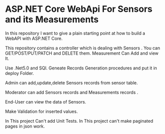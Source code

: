 # ASP.NET Core WebApi For Sensors and its Measurements

In this repository I want to give a plain starting point at how to build a WebAPI with ASP.NET Core.

This repository contains a controller which is dealing with Sensors . You can GET/POST/PUT/PATCH and DELETE them.
Measurement Can Add and view It.

Use .Net5.0 and SQl.
Geneate Records Generation procedures and put it in deploy Folder.

Admin can add,update,delete Sensors records from sensor table.


Moderator can add Sensors records and Measurements records .

End-User can view the data of Sensors.


Make Validation for inserted values.




In This project Can't add Unit Tests.
In This project can't make paginated pages in json work.

